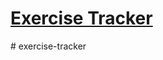 # [Exercise Tracker](https://www.freecodecamp.org/learn/apis-and-microservices/apis-and-microservices-projects/exercise-tracker)
#   e x e r c i s e - t r a c k e r  
 
